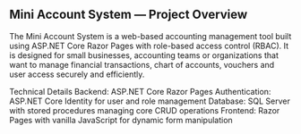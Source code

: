 ## Mini Account System — Project Overview ##
The Mini Account System is a web-based accounting management tool built using ASP.NET Core Razor Pages with role-based access control (RBAC). 
It is designed for small businesses, accounting teams or organizations that want to manage financial transactions, chart of accounts, vouchers and user access securely and efficiently.


Technical Details
Backend: ASP.NET Core Razor Pages
Authentication: ASP.NET Core Identity for user and role management
Database: SQL Server with stored procedures managing core CRUD operations
Frontend: Razor Pages with vanilla JavaScript for dynamic form manipulation
